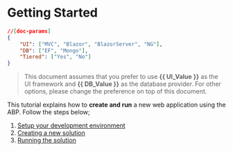 # Getting Started

````json
//[doc-params]
{
    "UI": ["MVC", "Blazor", "BlazorServer", "NG"],
    "DB": ["EF", "Mongo"],
    "Tiered": ["Yes", "No"]
}
````

> This document assumes that you prefer to use **{{ UI_Value }}** as the UI framework and **{{ DB_Value }}** as the database provider. For other options, please change the preference on top of this document.

This tutorial explains how to **create and run** a new web application using the ABP. Follow the steps below;

1. [Setup your development environment](getting-started-setup-environment.md)
2. [Creating a new solution](getting-started-create-solution.md)
3. [Running the solution](getting-started-running-solution.md)